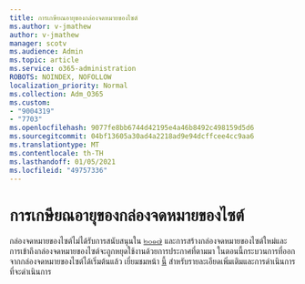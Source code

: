 ```yaml
---
title: การเกษียณอายุของกล่องจดหมายของไซต์
ms.author: v-jmathew
author: v-jmathew
manager: scotv
ms.audience: Admin
ms.topic: article
ms.service: o365-administration
ROBOTS: NOINDEX, NOFOLLOW
localization_priority: Normal
ms.collection: Adm_O365
ms.custom:
- "9004319"
- "7703"
ms.openlocfilehash: 9077fe8bb6744d42195e4a46b8492c498159d5d6
ms.sourcegitcommit: 04bf13605a30ad4a2218ad9e94dcffcee4cc9aa6
ms.translationtype: MT
ms.contentlocale: th-TH
ms.lasthandoff: 01/05/2021
ms.locfileid: "49757336"
---
```

# <a name="retirement-of-site-mailbox"></a>การเกษียณอายุของกล่องจดหมายของไซต์

กล่องจดหมายของไซต์ไม่ได้รับการสนับสนุนใน [๒๐๑๗](https://techcommunity.microsoft.com/t5/microsoft-sharepoint-blog/deprecation-of-site-mailboxes/ba-p/93028) และการสร้างกล่องจดหมายของไซต์ใหม่และการเข้าถึงกล่องจดหมายของไซต์จะถูกหยุดใช้งานด้วยการประกาศที่ตามมา ในตอนนี้กระบวนการที่ออกจากกล่องจดหมายของไซต์ได้เริ่มต้นแล้ว เยี่ยมชมหน้า [นี้](https://aka.ms/SiteMailboxRetirement) สำหรับรายละเอียดเพิ่มเติมและการดำเนินการที่จะดำเนินการ
